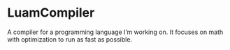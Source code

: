 # LuamCompiler
A compiler for a programming language I’m working on. It focuses on math with optimization to run as fast as possible.
